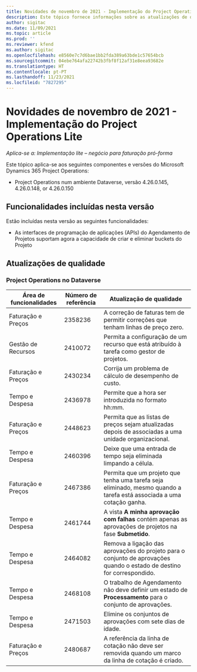 ```yaml
---
title: Novidades de novembro de 2021 - Implementação do Project Operations Lite
description: Este tópico fornece informações sobre as atualizações de qualidade que estão disponíveis na versão de novembro de 2021 da implementação do Project Operations Lite.
author: sigitac
ms.date: 11/09/2021
ms.topic: article
ms.prod: ''
ms.reviewer: kfend
ms.author: sigitac
ms.openlocfilehash: e8560e7c7d6bae1bb2fda389a63bde1c57654bcb
ms.sourcegitcommit: 04ebe764afa22742b3fbf8f12af31e8eea93682e
ms.translationtype: HT
ms.contentlocale: pt-PT
ms.lasthandoff: 11/23/2021
ms.locfileid: "7827295"
---
```

# <a name="whats-new-november-2021---project-operations-lite-deployment"></a>Novidades de novembro de 2021 - Implementação do Project Operations Lite

_Aplica-se a: Implementação lite – negócio para faturação pró-forma_

Este tópico aplica-se aos seguintes componentes e versões do Microsoft Dynamics 365 Project Operations:

- Project Operations num ambiente Dataverse, versão 4.26.0.145, 4.26.0.148, or 4.26.0.150
  
## <a name="features-included-in-this-release"></a>Funcionalidades incluídas nesta versão

Estão incluídas nesta versão as seguintes funcionalidades:

- As interfaces de programação de aplicações (APIs) do Agendamento de Projetos suportam agora a capacidade de criar e eliminar buckets do Projeto

## <a name="quality-updates"></a>Atualizações de qualidade

### <a name="project-operations-in-dataverse"></a>Project Operations no Dataverse

| Área de funcionalidades | Número de referência | Atualização de qualidade |
| --- | --- | --- |
| Faturação e Preços | 2358236 | A correção de faturas tem de permitir correções que tenham linhas de preço zero. |
| Gestão de Recursos | 2410072 | Permita a configuração de um recurso que está atribuído à tarefa como gestor de projetos. |
| Faturação e Preços | 2430234 | Corrija um problema de cálculo de desempenho de custo. |
| Tempo e Despesa | 2436978 | Permite que a hora ser introduzida no formato hh:mm. |
| Faturação e Preços | 2448623 | Permita que as listas de preços sejam atualizadas depois de associadas a uma unidade organizacional. |
| Tempo e Despesa | 2460396 | Deixe que uma entrada de tempo seja eliminada limpando a célula. |
| Faturação e Preços | 2467386 | Permita que um projeto que tenha uma tarefa seja eliminado, mesmo quando a tarefa está associada a uma cotação ganha. |
| Tempo e Despesa | 2461744 | A vista **A minha aprovação com falhas** contém apenas as aprovações de projetos na fase **Submetido**. |
| Tempo e Despesa | 2464082 | Remova a ligação das aprovações do projeto para o conjunto de aprovações quando o estado de destino for correspondido. |
| Tempo e Despesa | 2468108 | O trabalho de Agendamento não deve definir um estado de **Processamento** para o conjunto de aprovações. |
| Tempo e Despesa | 2471503 | Elimine os conjuntos de aprovações com sete dias de idade. |
| Faturação e Preços | 2480687 | A referência da linha de cotação não deve ser removida quando um marco da linha de cotação é criado. |
